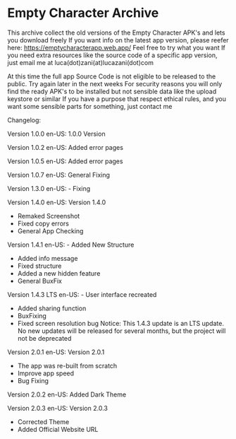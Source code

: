 # Empty Character Archive


This archive collect the old versions of the Empty Character APK's and lets you download freely
If you want info on the latest app version, please reefer here: https://emptycharacterapp.web.app/
Feel free to try what you want
If you need extra resources like the source code of a specific app version, just email me at luca(dot)zani(at)lucazani(dot)com

At this time the full app Source Code is not eligible to be released to the public. Try again later in the next weeks
For security reasons you will only find the ready APK's to be installed but not sensible data like the upload keystore or similar
If you have a purpose that respect ethical rules, and you want some sensible parts for something, just contact me


Changelog:

Version 1.0.0
en-US: 1.0.0 Version

Version 1.0.2
en-US: Added error pages

Version 1.0.5
en-US: Added error pages

Version 1.0.7
en-US: General Fixing

Version 1.3.0
en-US: - Fixing

Version 1.4.0
en-US: Version 1.4.0
- Remaked Screenshot
- Fixed copy errors
- General App Checking

Version 1.4.1
en-US: - Added New Structure
- Added info message
- Fixed structure
- Added a new hidden feature
- General BuxFix

Version 1.4.3 LTS
en-US: - User interface recreated
- Added sharing function
- BuxFixing
- Fixed screen resolution bug
Notice: This 1.4.3 update is an LTS update. No new updates will be released for several months, but the project will not be deprecated

Version 2.0.1
en-US: Version 2.0.1
- The app was re-built from scratch
- Improve app speed
- Bug Fixing

Version 2.0.2
en-US: Added Dark Theme

Version 2.0.3
en-US: Version 2.0.3
- Corrected Theme
- Added Official Website URL
